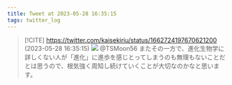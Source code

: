 ```yaml
---
title: Tweet at 2023-05-28 16:35:15
tags: twitter_log
---
```


> [!CITE] https://twitter.com/kaisekiriu/status/1662724197670621200 (2023-05-28 16:35:15)
> ![](https://twitter.com/kaisekiriu/status/1662724197670621200)
> @TSMoon56 またその一方で、進化生物学に詳しくない人が「進化」に進歩を感じとってしまうのも無理もないことだとは思うので、根気強く周知し続けていくことが大切なのかなと思います。
